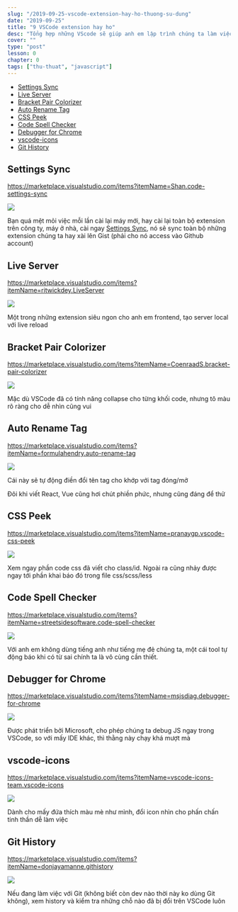 ```yaml
---
slug: "/2019-09-25-vscode-extension-hay-ho-thuong-su-dung"
date: "2019-09-25"
title: "9 VSCode extension hay ho"
desc: "Tổng hợp những VScode sẽ giúp anh em lập trình chúng ta làm việc hiệu quả hơn"
cover: ""
type: "post"
lesson: 0
chapter: 0
tags: ["thu-thuat", "javascript"]
---
```


<!-- TOC -->

- [Settings Sync](#settings-sync)
- [Live Server](#live-server)
- [Bracket Pair Colorizer](#bracket-pair-colorizer)
- [Auto Rename Tag](#auto-rename-tag)
- [CSS Peek](#css-peek)
- [Code Spell Checker](#code-spell-checker)
- [Debugger for Chrome](#debugger-for-chrome)
- [vscode-icons](#vscode-icons)
- [Git History](#git-history)

<!-- /TOC -->

## Settings Sync

https://marketplace.visualstudio.com/items?itemName=Shan.code-settings-sync

![](https://res.cloudinary.com/practicaldev/image/fetch/s--9RuFyc2c--/c_limit%2Cf_auto%2Cfl_progressive%2Cq_66%2Cw_880/https://res.cloudinary.com/dukp6c7f7/image/upload/f_auto%2Cfl_lossy%2Cq_auto/s3-ghost/2019/02/Settings-Sync.gif)

Bạn quá mệt mỏi việc mỗi lần cài lại máy mới, hay cài lại toàn bộ extension trên công ty, máy ở nhà, cài ngay [Settings Sync](https://marketplace.visualstudio.com/items?itemName=Shan.code-settings-sync), nó sẽ sync toàn bộ những extension chúng ta hay xài lên Gist (phải cho nó access vào Github account)

## Live Server

 https://marketplace.visualstudio.com/items?itemName=ritwickdey.LiveServer

![](https://res.cloudinary.com/practicaldev/image/fetch/s--bhb3nSVI--/c_limit%2Cf_auto%2Cfl_progressive%2Cq_66%2Cw_880/https://res.cloudinary.com/dukp6c7f7/image/upload/f_auto%2Cfl_lossy%2Cq_auto/s3-ghost/2019/02/Live-Server.gif)

Một trong những extension siêu ngon cho anh em frontend, tạo server local với live reload

## Bracket Pair Colorizer

https://marketplace.visualstudio.com/items?itemName=CoenraadS.bracket-pair-colorizer

![](https://res.cloudinary.com/practicaldev/image/fetch/s--gLmyHCgW--/c_limit%2Cf_auto%2Cfl_progressive%2Cq_auto%2Cw_880/https://res.cloudinary.com/dukp6c7f7/image/upload/f_auto%2Cfl_lossy%2Cq_auto/s3-ghost/2019/02/Bracket-Pair-Colorizer.png)

Mặc dù VSCode đã có tính năng collapse cho từng khối code, nhưng tô màu rõ ràng cho dễ nhìn cũng vui

## Auto Rename Tag

https://marketplace.visualstudio.com/items?itemName=formulahendry.auto-rename-tag

![](https://res.cloudinary.com/practicaldev/image/fetch/s--jn8PcGux--/c_limit%2Cf_auto%2Cfl_progressive%2Cq_66%2Cw_880/https://res.cloudinary.com/dukp6c7f7/image/upload/f_auto%2Cfl_lossy%2Cq_auto/s3-ghost/2019/02/Auto-Rename-Tag.gif)

Cái này sẽ tự động điền đổi tên tag cho khớp với tag đóng/mở

Đôi khi viết React, Vue cũng hơi chút phiền phức, nhưng cũng đáng để thử

## CSS Peek

https://marketplace.visualstudio.com/items?itemName=pranaygp.vscode-css-peek

![](https://res.cloudinary.com/practicaldev/image/fetch/s--cVqIno3Y--/c_limit%2Cf_auto%2Cfl_progressive%2Cq_66%2Cw_880/https://res.cloudinary.com/dukp6c7f7/image/upload/f_auto%2Cfl_lossy%2Cq_auto/s3-ghost/2019/02/CSS-Peek.gif)

Xem ngay phần code css đã viết cho class/id. Ngoài ra cũng nhảy được ngay tới phần khai báo đó trong file css/scss/less

## Code Spell Checker

https://marketplace.visualstudio.com/items?itemName=streetsidesoftware.code-spell-checker

![](https://res.cloudinary.com/practicaldev/image/fetch/s--Ij0NAjPP--/c_limit%2Cf_auto%2Cfl_progressive%2Cq_66%2Cw_880/https://res.cloudinary.com/dukp6c7f7/image/upload/f_auto%2Cfl_lossy%2Cq_auto/s3-ghost/2019/02/Code-Spell-Checker.gif)


Với anh em không dùng tiếng anh như tiếng mẹ đẻ chúng ta, một cái tool tự động báo khi có từ sai chính ta là vô cùng cần thiết.

## Debugger for Chrome

https://marketplace.visualstudio.com/items?itemName=msjsdiag.debugger-for-chrome

![](https://res.cloudinary.com/practicaldev/image/fetch/s--XqJ04htP--/c_limit%2Cf_auto%2Cfl_progressive%2Cq_66%2Cw_880/https://code.visualstudio.com/assets/blogs/2016/02/23/chrome-debugger-demo.gif)

Được phát triển bởi Microsoft, cho phép chúng ta debug JS ngay trong VSCode, so với mấy IDE khác, thì thằng này chạy khá mượt mà

## vscode-icons

https://marketplace.visualstudio.com/items?itemName=vscode-icons-team.vscode-icons

![](https://res.cloudinary.com/practicaldev/image/fetch/s--nYvipWN3--/c_limit%2Cf_auto%2Cfl_progressive%2Cq_66%2Cw_880/https://res.cloudinary.com/dukp6c7f7/image/upload/f_auto%2Cfl_lossy%2Cq_auto/s3-ghost/2019/02/vscode-icons.gif)

Dành cho mấy đứa thích màu mè như mình, đổi icon nhìn cho phấn chấn tinh thần dễ làm việc

## Git History

https://marketplace.visualstudio.com/items?itemName=donjayamanne.githistory

![](https://res.cloudinary.com/practicaldev/image/fetch/s--u27x1LAs--/c_limit%2Cf_auto%2Cfl_progressive%2Cq_66%2Cw_880/https://res.cloudinary.com/dukp6c7f7/image/upload/f_auto%2Cfl_lossy%2Cq_auto/s3-ghost/2019/02/Git-History.gif)

Nếu đang làm việc với Git (không biết còn dev nào thời này ko dùng Git không), xem history và kiểm tra những chỗ nào đã bị đổi trên VSCode luôn
